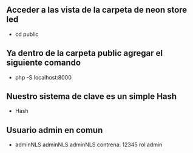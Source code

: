## Acceder a las vista de la carpeta de neon store led
-   cd public
## Ya dentro de la carpeta public agregar el siguiente comando
-   php -S localhost:8000
## Nuestro sistema de clave es un simple Hash
- Hash
## Usuario admin en comun
- adminNLS adminNLS adminNLS contrena: 12345 rol admin